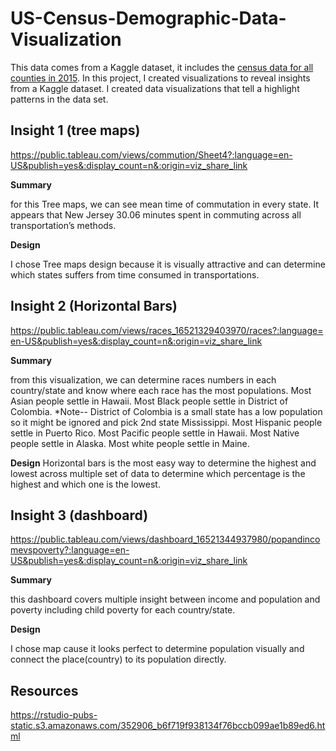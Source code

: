 # US-Census-Demographic-Data-Visualization
This data comes from a Kaggle dataset, it includes the [census data for all counties in 2015](https://www.kaggle.com/datasets/muonneutrino/us-census-demographic-data).
In this project, I created visualizations to reveal insights from a Kaggle dataset. I created data visualizations that tell a highlight patterns in the data set.

## Insight 1 (tree maps)

https://public.tableau.com/views/commution/Sheet4?:language=en-US&publish=yes&:display_count=n&:origin=viz_share_link

**Summary**

for this Tree maps, we can see mean time of commutation in every state. It appears that New Jersey 30.06 minutes spent in commuting across all transportation’s methods.

**Design**

I chose Tree maps design because it is visually attractive and can determine which states suffers from time consumed in transportations.

## Insight 2 (Horizontal Bars)

https://public.tableau.com/views/races_16521329403970/races?:language=en-US&publish=yes&:display_count=n&:origin=viz_share_link

**Summary**

from this visualization, we can determine races numbers in each country/state and know where each race has the most populations. Most Asian people settle in Hawaii. Most Black people settle in District of Colombia. *Note-- District of Colombia is a small state has a low population so it might be ignored and pick 2nd state Mississippi. Most Hispanic people settle in Puerto Rico. Most Pacific people settle in Hawaii. Most Native people settle in Alaska. Most white people settle in Maine.

**Design**
Horizontal bars is the most easy way to determine the highest and lowest across multiple set of data to determine which percentage is the highest and which one is the 
lowest.

## Insight 3 (dashboard)

https://public.tableau.com/views/dashboard_16521344937980/popandincomevspoverty?:language=en-US&publish=yes&:display_count=n&:origin=viz_share_link

**Summary**

this dashboard covers multiple insight between income and population and poverty including child poverty for each country/state.

**Design**

I chose map cause it looks perfect to determine population visually and connect the place(country) to its population directly.

## Resources

https://rstudio-pubs-static.s3.amazonaws.com/352906_b6f719f938134f76bccb099ae1b89ed6.html
